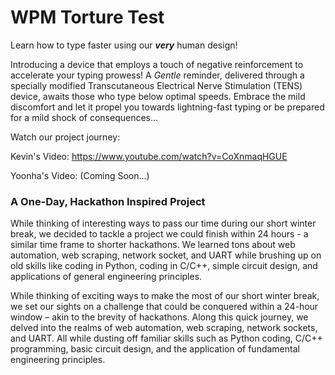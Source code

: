 # WPM Torture Test
Learn how to type faster using our _**very**_ human design!

Introducing a device that employs a touch of negative reinforcement to accelerate your typing prowess! A _Gentle_ reminder, delivered through a specially modified Transcutaneous Electrical Nerve Stimulation (TENS) device, awaits those who type below optimal speeds. Embrace the mild discomfort and let it propel you towards lightning-fast typing or be prepared for a mild shock of consequences...

Watch our project journey:

Kevin's Video: https://www.youtube.com/watch?v=CoXnmaqHGUE

Yoonha's Video: (Coming Soon...)

### A One-Day, Hackathon Inspired Project
While thinking of interesting ways to pass our time during our short winter break, we decided to tackle a project we could finish within 24 hours - a similar time frame to shorter hackathons. We learned tons about web automation, web scraping, network socket, and UART while brushing up on old skills like coding in Python, coding in C/C++, simple circuit design, and applications of general engineering principles.

While thinking of exciting ways to make the most of our short winter break, we set our sights on a challenge that could be conquered within a 24-hour window – akin to the brevity of hackathons. Along this quick journey, we delved into the realms of web automation, web scraping, network sockets, and UART. All while dusting off familiar skills such as Python coding, C/C++ programming, basic circuit design, and the application of fundamental engineering principles.
